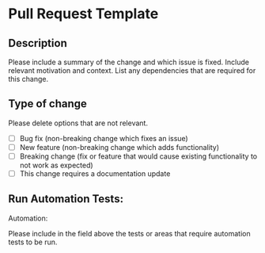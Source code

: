 # Pull Request Template

## Description

Please include a summary of the change and which issue is fixed. Include relevant motivation and context. List any dependencies that are required for this change.

## Type of change

Please delete options that are not relevant.

- [ ] Bug fix (non-breaking change which fixes an issue)
- [ ] New feature (non-breaking change which adds functionality)
- [ ] Breaking change (fix or feature that would cause existing functionality to not work as expected)
- [ ] This change requires a documentation update

## Run Automation Tests:

Automation:

Please include in the field above the tests or areas that require automation tests to be run.